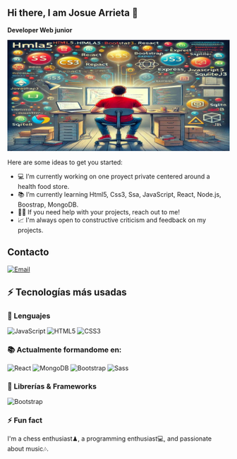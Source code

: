 ## Hi there, I am Josue Arrieta 👋
**Developer Web junior**

<a href="https://www.linkedin.com/in/josue-ezequiel-arrieta-691600307/" target="_blank"><img src="/images/creacionIA.jpg" 
   borderRadius='1rem' boxShadow = '0 5px 18px rgba(0,0,0,0.3)'></a>

Here are some ideas to get you started:
- 💻 I’m currently working on one proyect private centered around a health food store.
- 📚 I’m currently learning Html5, Css3, Ssa, JavaScript, React, Node.js, Boostrap, MongoDB.
- 🤝🏻 If you need help with your projects, reach out to me! 
- 📈 I'm always open to constructive criticism and feedback on my projects.


## Contacto

[![Email](https://img.shields.io/badge/Mail-D14836?style=for-the-badge&logo=gmail&logoColor=white)](jos.eze.arrieta@gmail.com)


## ⚡ Tecnologías más usadas

### 🚀 Lenguajes
![JavaScript](https://img.shields.io/badge/JavaScript-323330?style=for-the-badge&logo=javascript&logoColor=F7DF1E)
![HTML5](https://img.shields.io/badge/HTML5-E34F26?style=for-the-badge&logo=html5&logoColor=white)
![CSS3](https://img.shields.io/badge/CSS3-1572B6?style=for-the-badge&logo=css3&logoColor=white)

### 📚 Actualmente formandome en:
![React](https://img.shields.io/badge/React-26303A?style=for-the-badge&logo=react&logoColor=61DAFB)
![MongoDB](https://img.shields.io/badge/-MongoDB-4DB33D?style=flat&logo=mongodb&logoColor=FFFFFF)
![Bootstrap](https://img.shields.io/badge/Bootstrap-563D7C?style=for-the-badge&logo=getbootstrap&logoColor=white)
![Sass](https://img.shields.io/badge/Sass-CC6699?style=flat-square&logo=Sass&logoColor=white)


### 🧩 Librerías & Frameworks 
![Bootstrap](https://img.shields.io/badge/Bootstrap-563D7C?style=for-the-badge&logo=bootstrap&logoColor=white)


### ⚡ Fun fact
I'm a chess enthusiast♟, a programming enthusiast💻, and passionate about music🎶.

